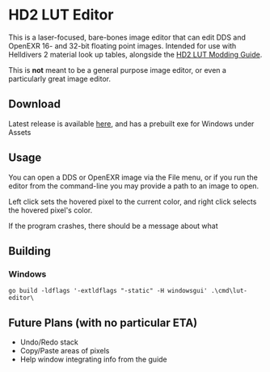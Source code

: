 # HD2 LUT Editor

This is a laser-focused, bare-bones image editor that can edit DDS and OpenEXR 16- and 32-bit floating point images. Intended for use with Helldivers 2 material look up tables, alongside the [HD2 LUT Modding Guide](https://docs.google.com/document/d/1A_bsjh-wc6nhuxYodRk5LURugD0mQd2kyctkOqZysks/edit?tab=t.0#heading=h.2lwd1wk1xu40).

This is **not** meant to be a general purpose image editor, or even a particularly great image editor.

## Download

Latest release is available [here](https://github.com/ryanjsims/hd2-lut-editor/releases/latest), and has a prebuilt exe for Windows under Assets

## Usage

You can open a DDS or OpenEXR image via the File menu, or if you run the editor from the command-line you may provide a path to an image to open.

Left click sets the hovered pixel to the current color, and right click selects the hovered pixel's color.

If the program crashes, there should be a message about what 

## Building
### Windows
`go build -ldflags '-extldflags "-static" -H windowsgui' .\cmd\lut-editor\`

## Future Plans (with no particular ETA)

* Undo/Redo stack
* Copy/Paste areas of pixels
* Help window integrating info from the guide
